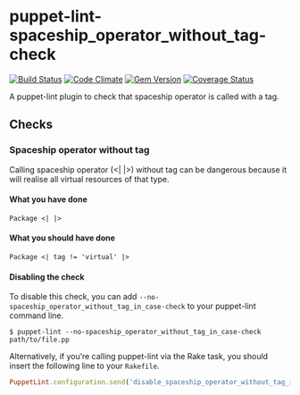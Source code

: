 puppet-lint-spaceship_operator_without_tag-check
=================================

[![Build Status](https://travis-ci.org/camptocamp/puppet-lint-spaceship_operator_without_tag-check.svg)](https://travis-ci.org/camptocamp/puppet-lint-spaceship_operator_without_tag-check)
[![Code Climate](https://codeclimate.com/github/camptocamp/puppet-lint-spaceship_operator_without_tag-check/badges/gpa.svg)](https://codeclimate.com/github/camptocamp/puppet-lint-spaceship_operator_without_tag-check)
[![Gem Version](https://badge.fury.io/rb/puppet-lint-spaceship_operator_without_tag-check.svg)](http://badge.fury.io/rb/puppet-lint-spaceship_operator_without_tag-check)
[![Coverage Status](https://img.shields.io/coveralls/camptocamp/puppet-lint-spaceship_operator_without_tag-check.svg)](https://coveralls.io/r/camptocamp/puppet-lint-spaceship_operator_without_tag-check?branch=master)

A puppet-lint plugin to check that spaceship operator is called with a tag.


## Checks

### Spaceship operator without tag

Calling spaceship operator (<| |>) without tag can be dangerous because it will realise all virtual resources of that type.

#### What you have done

```puppet
Package <| |>
```

#### What you should have done

```puppet
Package <| tag != 'virtual' |>
```

#### Disabling the check

To disable this check, you can add `--no-spaceship_operator_without_tag_in_case-check` to your puppet-lint command line.

```shell
$ puppet-lint --no-spaceship_operator_without_tag_in_case-check path/to/file.pp
```

Alternatively, if you’re calling puppet-lint via the Rake task, you should insert the following line to your `Rakefile`.

```ruby
PuppetLint.configuration.send('disable_spaceship_operator_without_tag_in_case')
```
